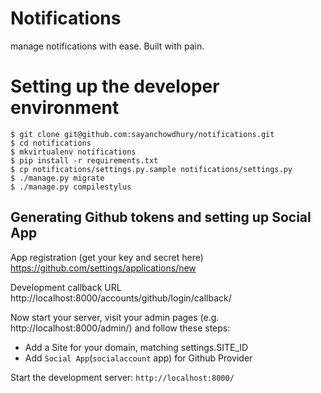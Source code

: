 Notifications
=============

manage notifications with ease. Built with pain.


Setting up the developer environment
====================================

```
$ git clone git@github.com:sayanchowdhury/notifications.git
$ cd notifications
$ mkvirtualenv notifications
$ pip install -r requirements.txt
$ cp notifications/settings.py.sample notifications/settings.py
$ ./manage.py migrate
$ ./manage.py compilestylus
```

Generating Github tokens and setting up Social App
--------------------------------------------------

App registration (get your key and secret here)
    https://github.com/settings/applications/new

Development callback URL
    http://localhost:8000/accounts/github/login/callback/

Now start your server, visit your admin pages (e.g. http://localhost:8000/admin/)
and follow these steps:

- Add a Site for your domain, matching settings.SITE_ID
- Add `Social App`(`socialaccount` app) for Github Provider


Start the development server: `http://localhost:8000/`
